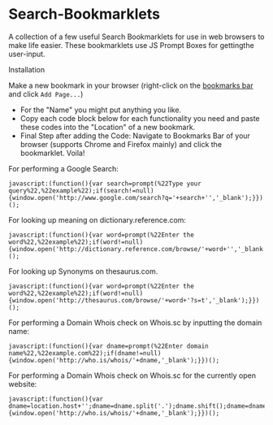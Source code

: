 # Search-Bookmarklets

A collection of a few useful Search Bookmarklets for use in web browsers to make life easier. These bookmarklets use JS Prompt Boxes for gettingthe user-input.

Installation

Make a new bookmark in your browser (right-click on the [bookmarks bar](https://support.google.com/chrome/answer/95745?hl=en) and click `Add Page...`)
  - For the "Name" you might put anything you like.
  - Copy each code block below for each functionality you need and paste these codes into the "Location" of a new bookmark.
  - Final Step after adding the Code: Navigate to Bookmarks Bar of your browser (supports Chrome and Firefox mainly) and click the bookmarklet. Voila!
  
  
For performing a  Google Search:
```
javascript:(function(){var search=prompt(%22Type your query%22,%22example%22);if(search!=null){window.open('http://www.google.com/search?q='+search+'','_blank');}})();
```

For looking up meaning on dictionary.reference.com:
```
javascript:(function(){var word=prompt(%22Enter the word%22,%22example%22);if(word!=null){window.open('http://dictionary.reference.com/browse/'+word+'','_blank');}})();
```

For looking up Synonyms on thesaurus.com.
```
javascript:(function(){var word=prompt(%22Enter the word%22,%22example%22);if(word!=null){window.open('http://thesaurus.com/browse/'+word+'?s=t','_blank');}})();
```

For performing a Domain Whois check on Whois.sc by inputting the domain name:
```
javascript:(function(){var dname=prompt(%22Enter domain name%22,%22example.com%22);if(dname!=null){window.open('http://who.is/whois/'+dname,'_blank');}})();
```

For performing a Domain Whois check on Whois.sc for the currently open website:

```
javascript:(function(){var dname=location.host+'';dname=dname.split('.');dname.shift();dname=dname.join('.');if(dname!=null){window.open('http://who.is/whois/'+dname,'_blank');}})();
```
